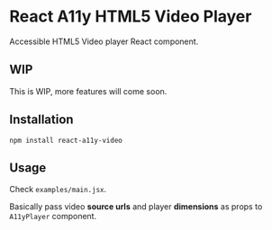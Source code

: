 # React A11y HTML5 Video Player

Accessible HTML5 Video player React component.

## WIP

This is WIP, more features will come soon.

## Installation

`npm install react-a11y-video`

## Usage

Check `examples/main.jsx`.

Basically pass video **source urls** and player **dimensions** as props to `A11yPlayer` component.
